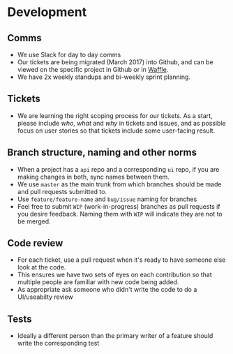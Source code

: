 # Development

## Comms
  * We use Slack for day to day comms
  * Our tickets are being migrated (March 2017) into Github, and can be viewed on the specific project in Github or in [Waffle](https://waffle.io/cobudget/). 
  * We have 2x weekly standups and bi-weekly sprint planning.

## Tickets
* We are learning the right scoping process for our tickets. As a start, please include _who_, _what_ and _why_ in tickets and issues, and as possible focus on user stories so that tickets include some user-facing result. 

## Branch structure, naming and other norms
* When a project has a `api` repo and a corresponding `ui` repo, if you are making changes in both, sync names between them. 
* We use `master` as the main trunk from which branches should be made and pull requests submitted to. 
* Use `feature/feature-name` and `bug/issue` naming for branches
* Feel free to submit `WIP` (work-in-progress) branches as pull requests if you desire feedback. Naming them with `WIP` will indicate they are not to be merged.   

## Code review
* For each ticket, use a pull request when it's ready to have someone else look at the code.
* This ensures we have two sets of eyes on each contribution so that multiple people are familiar with new code being added.
* As appropriate ask someone who didn't write the code to do a UI/useabilty review

## Tests
* Ideally a different person than the primary writer of a feature should write the corresponding test
